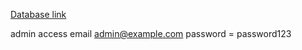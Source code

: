 <a href="https://github.com/manirul24/final/blob/main/final_exm.sql">Database link </a>

admin access
email admin@example.com
      password = password123
